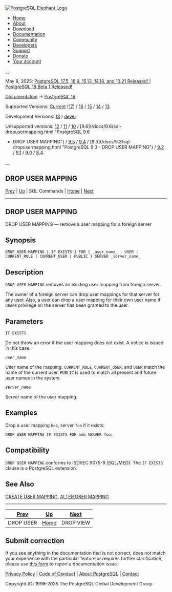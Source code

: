 [ ![PostgreSQL Elephant Logo](/media/img/about/press/elephant.png) ](/)

  * [Home](/ "Home")
  * [About](/about/ "About")
  * [Download](/download/ "Download")
  * [Documentation](/docs/ "Documentation")
  * [Community](/community/ "Community")
  * [Developers](/developer/ "Developers")
  * [Support](/support/ "Support")
  * [Donate](/about/donate/ "Donate")
  * [Your account](/account/ "Your account")

__

May 8, 2025: [ PostgreSQL 17.5, 16.9, 15.13, 14.18, and 13.21 Released! ](/about/news/postgresql-175-169-1513-1418-and-1321-released-3072/) | [ PostgreSQL 18 Beta 1 Released! ](/about/news/postgresql-18-beta-1-released-3070/)

[Documentation](/docs/ "Documentation") -> [PostgreSQL
16](/docs/16/index.html)

Supported Versions: [Current](/docs/current/sql-dropusermapping.html
"PostgreSQL 17 - DROP USER MAPPING") ([17](/docs/17/sql-dropusermapping.html
"PostgreSQL 17 - DROP USER MAPPING")) / [16](/docs/16/sql-dropusermapping.html
"PostgreSQL 16 - DROP USER MAPPING") / [15](/docs/15/sql-dropusermapping.html
"PostgreSQL 15 - DROP USER MAPPING") / [14](/docs/14/sql-dropusermapping.html
"PostgreSQL 14 - DROP USER MAPPING") / [13](/docs/13/sql-dropusermapping.html
"PostgreSQL 13 - DROP USER MAPPING")

Development Versions: [18](/docs/18/sql-dropusermapping.html "PostgreSQL 18 -
DROP USER MAPPING") / [devel](/docs/devel/sql-dropusermapping.html "PostgreSQL
devel - DROP USER MAPPING")

Unsupported versions: [12](/docs/12/sql-dropusermapping.html "PostgreSQL 12 -
DROP USER MAPPING") / [11](/docs/11/sql-dropusermapping.html "PostgreSQL 11 -
DROP USER MAPPING") / [10](/docs/10/sql-dropusermapping.html "PostgreSQL 10 -
DROP USER MAPPING") / [9.6](/docs/9.6/sql-dropusermapping.html "PostgreSQL 9.6
- DROP USER MAPPING") / [9.5](/docs/9.5/sql-dropusermapping.html "PostgreSQL
9.5 - DROP USER MAPPING") / [9.4](/docs/9.4/sql-dropusermapping.html
"PostgreSQL 9.4 - DROP USER MAPPING") / [9.3](/docs/9.3/sql-
dropusermapping.html "PostgreSQL 9.3 - DROP USER MAPPING") /
[9.2](/docs/9.2/sql-dropusermapping.html "PostgreSQL 9.2 - DROP USER MAPPING")
/ [9.1](/docs/9.1/sql-dropusermapping.html "PostgreSQL 9.1 - DROP USER
MAPPING") / [9.0](/docs/9.0/sql-dropusermapping.html "PostgreSQL 9.0 - DROP
USER MAPPING") / [8.4](/docs/8.4/sql-dropusermapping.html "PostgreSQL 8.4 -
DROP USER MAPPING")

__

DROP USER MAPPING  
---  
[Prev](sql-dropuser.html "DROP USER")  | [Up](sql-commands.html "SQL Commands") | SQL Commands | [Home](index.html "PostgreSQL 16.9 Documentation") |  [Next](sql-dropview.html "DROP VIEW")  
  
* * *

## DROP USER MAPPING

DROP USER MAPPING — remove a user mapping for a foreign server

## Synopsis

    
    
    DROP USER MAPPING [ IF EXISTS ] FOR { _user_name_ | USER | CURRENT_ROLE | CURRENT_USER | PUBLIC } SERVER _server_name_
    

## Description

`DROP USER MAPPING` removes an existing user mapping from foreign server.

The owner of a foreign server can drop user mappings for that server for any
user. Also, a user can drop a user mapping for their own user name if `USAGE`
privilege on the server has been granted to the user.

## Parameters

`IF EXISTS`

    

Do not throw an error if the user mapping does not exist. A notice is issued
in this case.

_`user_name`_

    

User name of the mapping. `CURRENT_ROLE`, `CURRENT_USER`, and `USER` match the
name of the current user. `PUBLIC` is used to match all present and future
user names in the system.

_`server_name`_

    

Server name of the user mapping.

## Examples

Drop a user mapping `bob`, server `foo` if it exists:

    
    
    DROP USER MAPPING IF EXISTS FOR bob SERVER foo;
    

## Compatibility

`DROP USER MAPPING` conforms to ISO/IEC 9075-9 (SQL/MED). The `IF EXISTS`
clause is a PostgreSQL extension.

## See Also

[CREATE USER MAPPING](sql-createusermapping.html "CREATE USER MAPPING"),
[ALTER USER MAPPING](sql-alterusermapping.html "ALTER USER MAPPING")

* * *

[Prev](sql-dropuser.html "DROP USER")  | [Up](sql-commands.html "SQL Commands") |  [Next](sql-dropview.html "DROP VIEW")  
---|---|---  
DROP USER  | [Home](index.html "PostgreSQL 16.9 Documentation") |  DROP VIEW  
  
## Submit correction

If you see anything in the documentation that is not correct, does not match
your experience with the particular feature or requires further clarification,
please use [this form](/account/comments/new/16/sql-dropusermapping.html/) to
report a documentation issue.

[Privacy Policy](/about/privacypolicy) | [Code of Conduct](/about/policies/coc/) | [About PostgreSQL](/about/) | [Contact](/about/contact/)  

Copyright (C) 1996-2025 The PostgreSQL Global Development Group


